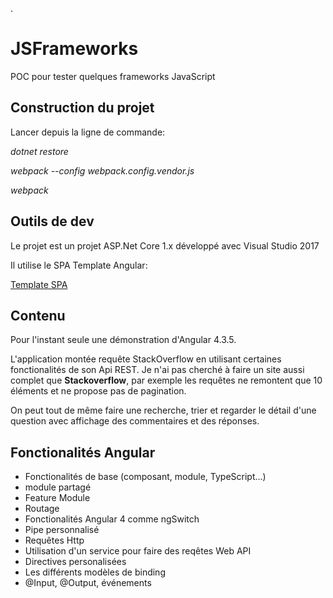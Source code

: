 .

# JSFrameworks
POC pour tester quelques frameworks JavaScript

## Construction du projet
Lancer depuis la ligne de commande:

*dotnet restore*

*webpack --config webpack.config.vendor.js*

*webpack*

## Outils de dev
Le projet est un projet ASP.Net Core 1.x développé avec Visual Studio 2017

Il utilise le SPA Template Angular:

[Template SPA](https://github.com/kriasoft/AngularJS-SPA-Template)


## Contenu
Pour l'instant seule une démonstration d'Angular 4.3.5.

L'application montée requête StackOverflow en utilisant certaines fonctionalités de son Api REST. Je n'ai pas cherché à faire un site
aussi complet que **Stackoverflow**, par exemple les requêtes ne remontent que 10 éléments et ne propose pas de pagination.

On peut tout de même faire une recherche, trier et regarder le détail d'une question avec affichage des commentaires et des réponses.

## Fonctionalités Angular

* Fonctionalités de base (composant, module, TypeScript...)
* module partagé
* Feature Module
* Routage
* Fonctionalités Angular 4 comme ngSwitch
* Pipe personnalisé
* Requêtes Http
* Utilisation d'un service pour faire des reqêtes Web API
* Directives personalisées
* Les différents modèles de binding
* @Input, @Output, événements
